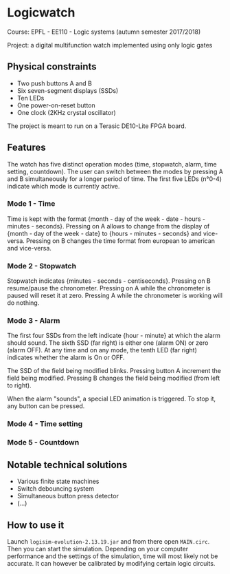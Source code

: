 # Logicwatch

Course: EPFL - EE110 - Logic systems (autumn semester 2017/2018)

Project: a digital multifunction watch implemented using only logic gates

## Physical constraints

- Two push buttons A and B
- Six seven-segment displays (SSDs)
- Ten LEDs
- One power-on-reset button
- One clock (2KHz crystal oscillator)

The project is meant to run on a Terasic DE10-Lite FPGA board.

## Features

The watch has five distinct operation modes (time, stopwatch, alarm, time setting, countdown). The user can switch between the modes by pressing A and B simultaneously for a longer period of time. The first five LEDs (n°0-4) indicate which mode is currently active.

### Mode 1 - Time

Time is kept with the format {month - day of the week - date - hours - minutes - seconds}. Pressing on A allows to change from the display of {month - day of the week - date} to {hours - minutes - seconds} and vice-versa. Pressing on B changes the time format from european to american and vice-versa.

### Mode 2 - Stopwatch

Stopwatch indicates {minutes - seconds - centiseconds}. Pressing on B resume/pause the chronometer. Pressing on A while the chronometer is paused will reset it at zero. Pressing A while the chronometer is working will do nothing.

### Mode 3 - Alarm

The first four SSDs from the left indicate {hour - minute} at which the alarm should sound. The sixth SSD (far right) is either one (alarm ON) or zero (alarm OFF). At any time and on any mode, the tenth LED (far right) indicates whether the alarm is On or OFF. 

The SSD of the field being modified blinks. Pressing button A increment the field being modified. Pressing B changes the field being modified (from left to right).

When the alarm "sounds", a special LED animation is triggered. To stop it, any button can be pressed.

### Mode 4 - Time setting

### Mode 5 - Countdown

## Notable technical solutions

- Various finite state machines
- Switch debouncing system
- Simultaneous button press detector
- (...)

## How to use it

Launch `logisim-evolution-2.13.19.jar` and from there open `MAIN.circ`. Then you can start the simulation. Depending on your computer performance and the settings of the simulation, time will most likely not be accurate. It can however be calibrated by modifying certain logic circuits.


